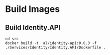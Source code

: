# Build Images

##  Build Identity.API
```
cd src
docker build -t  al/identity-api:0.0.3 -f ./Services/Identity/Identity.API/Dockerfile .
```